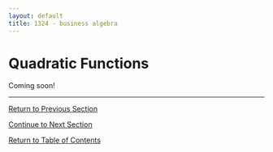 ```yaml
---
layout: default
title: 1324 - business algebra
---
```


Quadratic Functions
===

Coming soon!

---

[Return to Previous Section](1-2-linear-functions.html)

[Continue to Next Section](1-4-polynomial-functions.html)

[Return to Table of Contents](00-index.html)